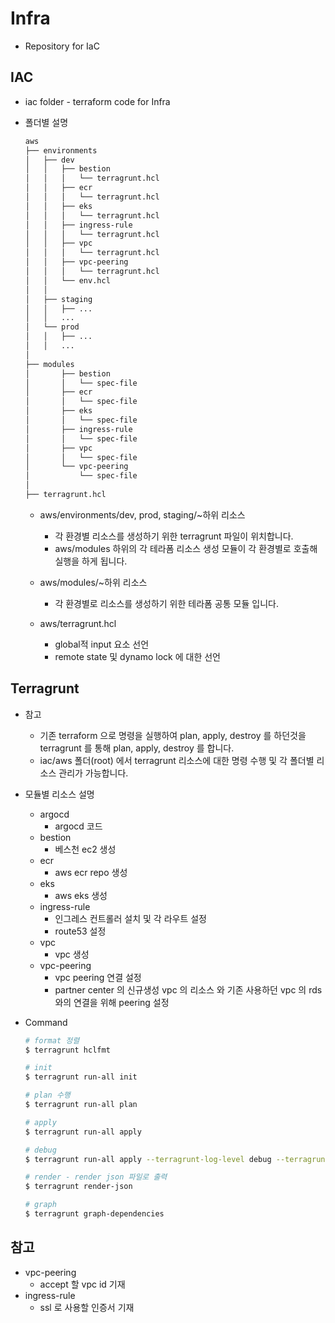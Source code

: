 # Infra

- Repository for IaC

## IAC

- iac folder - terraform code for Infra
- 폴더별 설명

  ```bash
  aws
  ├── environments
  │   ├── dev
  │   │   ├── bestion
  │   │   │   └── terragrunt.hcl
  │   │   ├── ecr
  │   │   │   └── terragrunt.hcl
  │   │   ├── eks
  │   │   │   └── terragrunt.hcl
  │   │   ├── ingress-rule
  │   │   │   └── terragrunt.hcl
  │   │   ├── vpc
  │   │   │   └── terragrunt.hcl
  │   │   ├── vpc-peering
  │   │   │   └── terragrunt.hcl
  │   │   └── env.hcl
  │   │
  │   ├── staging
  │   │   ├── ...
  │   │   ...
  │   └── prod
  │   │   ├── ...
  │   │   ...
  │
  ├── modules
  │       ├── bestion
  │       │   └── spec-file
  │       ├── ecr
  │       │   └── spec-file
  │       ├── eks
  │       │   └── spec-file
  │       ├── ingress-rule
  │       │   └── spec-file
  │       ├── vpc
  │       │   └── spec-file
  │       └── vpc-peering
  │           └── spec-file
  │
  ├── terragrunt.hcl

  ```

  - aws/environments/dev, prod, staging/~하위 리소스

    - 각 환경별 리소스를 생성하기 위한 terragrunt 파일이 위치합니다.
    - aws/modules 하위의 각 테라폼 리소스 생성 모듈이 각 환경별로 호출해 실행을 하게 됩니다.

  - aws/modules/~하위 리소스

    - 각 환경별로 리소스를 생성하기 위한 테라폼 공통 모듈 입니다.

  - aws/terragrunt.hcl
    - global적 input 요소 선언
    - remote state 및 dynamo lock 에 대한 선언

## Terragrunt

- 참고

  - 기존 terraform 으로 명령을 실행하여 plan, apply, destroy 를 하던것을 terragrunt 를 통해 plan, apply, destroy 를 합니다.
  - iac/aws 폴더(root) 에서 terragrunt 리소스에 대한 명령 수행 및 각 폴더별 리소스 관리가 가능합니다.

- 모듈별 리소스 설명

  - argocd
    - argocd 코드
  - bestion
    - 베스천 ec2 생성
  - ecr
    - aws ecr repo 생성
  - eks
    - aws eks 생성
  - ingress-rule
    - 인그레스 컨트롤러 설치 및 각 라우트 설정
    - route53 설정
  - vpc
    - vpc 생성
  - vpc-peering
    - vpc peering 연결 설정
    - partner center 의 신규생성 vpc 의 리소스 와 기존 사용하던 vpc 의 rds 와의 연결을 위해 peering 설정

- Command

  ```bash
  # format 정렬
  $ terragrunt hclfmt

  # init
  $ terragrunt run-all init

  # plan 수행
  $ terragrunt run-all plan

  # apply
  $ terragrunt run-all apply

  # debug
  $ terragrunt run-all apply --terragrunt-log-level debug --terragrunt-debug

  # render - render json 파일로 출력
  $ terragrunt render-json

  # graph
  $ terragrunt graph-dependencies
  ```

## 참고

- vpc-peering
  - accept 할 vpc id 기재
- ingress-rule
  - ssl 로 사용할 인증서 기재
